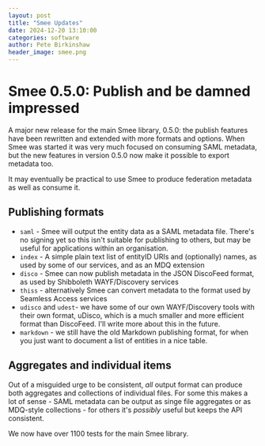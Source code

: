 ```yaml
---
layout: post
title: "Smee Updates"
date: 2024-12-20 13:10:00
categories: software
author: Pete Birkinshaw
header_image: smee.png
---
```

# Smee 0.5.0: Publish and be damned impressed 

A major new release for the main Smee library, 0.5.0: the publish features have been rewritten and extended with more formats
and options. When Smee was started it was very much focused on consuming SAML metadata, but the new features in
version 0.5.0 now make it possible to export metadata too.

It may eventually be practical to use Smee to produce federation metadata
as well as consume it.

## Publishing formats 

* `saml` - Smee will output the entity data as a SAML metadata file. There's no signing yet so this isn't suitable for 
  publishing to others, but may be useful for applications within an organisation.
* `index` - A simple plain text list of entityID URIs and (optionally) names, as used by some of our services, and as an
  MDQ extension
* `disco` - Smee can now publish metadata in the JSON DiscoFeed format, as used by Shibboleth WAYF/Discovery services
* `thiss` - alternatively Smee can convert metadata to the format used by Seamless Access services
* `udisco` and `udest`- we have some of our own WAYF/Discovery tools with their own format, uDisco, which is a much smaller and more
  efficient format than DiscoFeed. I'll write more about this in the future.
* `markdown` - we still have the old Markdown publishing format, for when you just want to document a list of entities in
  a nice table.

## Aggregates and individual items

Out of a misguided urge to be consistent, *all* output format can produce both aggregates and collections of individual 
files. For some this makes a lot of sense - SAML metadata can be output as singe file aggregates or as MDQ-style collections - 
for others it's *possibly* useful but keeps the API consistent.

We now have over 1100 tests for the main Smee library.